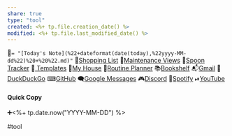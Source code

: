 ```yaml
---
share: true
type: "tool"
created: <%+ tp.file.creation_date() %> 
modified: <%+ tp.file.last_modified_date() %>
---
```


📆`= "[Today's Note](%22+dateformat(date(today),%22yyyy-MM-dd%22)%20+%20%22.md)"`
🛒[Shopping List](./Shopping%20List.md)
🚧[Maintenance Views](./Maintenance%20Views.md)
🥄[Spoon Tracker](./Spoon%20Tracker.md)
📜[ Templates](08%20-%20Templates.md)
🏡[My House](./My%20House.md)
🔁[Routine Planner](./Routine%20Planner.md)
📚[Bookshelf](./Bookshelf.md)
📬[Gmail](https://mail.google.com)
🦆[DuckDuckGo](https://duckduckgo.com)
⌨[GitHub](https://github.com)
🗨[Google Messages](https://messages.google.com/web)
🎮[Discord](https://discord.com)
🎵[Spotify](https://open.spotify.com)
⏯[YouTube](https://youtube.com)

#### Quick Copy

➕<%+ tp.date.now("YYYY-MM-DD") %>

#tool